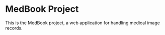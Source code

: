 # MedBook Project
This is the MedBook project, a web application for handling medical image records.